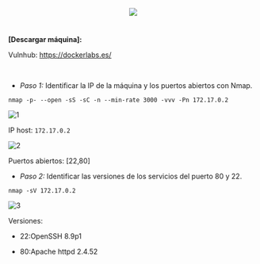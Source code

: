 <p align="center">
  <a href="https://github.com/DenverCoder1/readme-typing-svg"><img src="https://readme-typing-svg.herokuapp.com?size=50&color=FF0000&width=230&height=80&lines=SummerVibes"></a>
</p>

<h1 align="center"></h1>

**[Descargar máquina]:**

Vulnhub: https://dockerlabs.es/

</br>

- *Paso 1:* Identificar la IP de la máquina y los puertos abiertos con Nmap.
```
nmap -p- --open -sS -sC -n --min-rate 3000 -vvv -Pn 172.17.0.2
```

![1](https://github.com/R3LI4NT/ctf-retos/assets/75953873/c868bf48-fac9-4e27-8f06-70c95e8f6add)

IP host: `172.17.0.2`

![2](https://github.com/R3LI4NT/ctf-retos/assets/75953873/1ad05973-db3b-4b88-b46e-75774fab1313)

Puertos abiertos: [22,80]

- *Paso 2:* Identificar las versiones de los servicios del puerto 80 y 22.
```
nmap -sV 172.17.0.2
```

![3](https://github.com/R3LI4NT/ctf-retos/assets/75953873/397179b4-b274-4f34-83c1-b35dabd2488f)

Versiones: 
- 22:OpenSSH 8.9p1

- 80:Apache httpd 2.4.52
